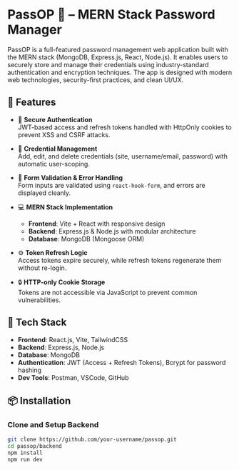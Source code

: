 # PassOP 🔐 – MERN Stack Password Manager

PassOP is a full-featured password management web application built with the MERN stack (MongoDB, Express.js, React, Node.js). It enables users to securely store and manage their credentials using industry-standard authentication and encryption techniques. The app is designed with modern web technologies, security-first practices, and clean UI/UX.

## 🌟 Features

- 🔑 **Secure Authentication**  
  JWT-based access and refresh tokens handled with HttpOnly cookies to prevent XSS and CSRF attacks.

- 🧾 **Credential Management**  
  Add, edit, and delete credentials (site, username/email, password) with automatic user-scoping.

- 🧠 **Form Validation & Error Handling**  
  Form inputs are validated using `react-hook-form`, and errors are displayed cleanly.

- 💻 **MERN Stack Implementation**
  - **Frontend**: Vite + React with responsive design
  - **Backend**: Express.js & Node.js with modular architecture
  - **Database**: MongoDB (Mongoose ORM)

- ⚙️ **Token Refresh Logic**  
  Access tokens expire securely, while refresh tokens regenerate them without re-login.

- 🔒 **HTTP-only Cookie Storage**  
  Tokens are not accessible via JavaScript to prevent common vulnerabilities.

## 🔧 Tech Stack

- **Frontend**: React.js, Vite, TailwindCSS
- **Backend**: Express.js, Node.js
- **Database**: MongoDB
- **Authentication**: JWT (Access + Refresh Tokens), Bcrypt for password hashing
- **Dev Tools**: Postman, VSCode, GitHub

## 📦 Installation

### Clone and Setup Backend
```bash
git clone https://github.com/your-username/passop.git
cd passop/backend
npm install
npm run dev
